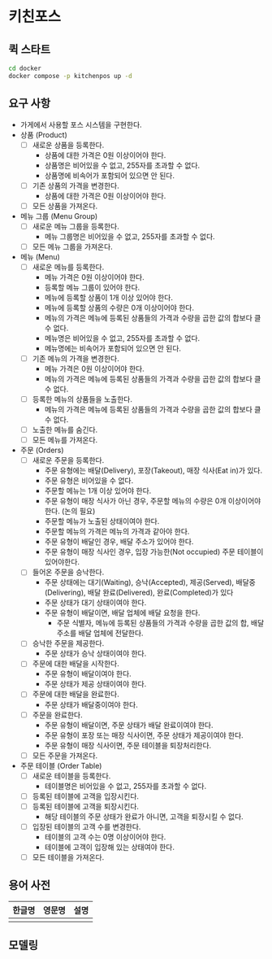 # 키친포스

## 퀵 스타트

```sh
cd docker
docker compose -p kitchenpos up -d
```

## 요구 사항

- 가게에서 사용할 포스 시스템을 구현한다.
- 상품 (Product)
  - [ ] 새로운 상품을 등록한다.
    - 상품에 대한 가격은 0원 이상이어야 한다.
    - 상품명은 비어있을 수 없고, 255자를 초과할 수 없다.
    - 상품명에 비속어가 포함되어 있으면 안 된다.
  - [ ] 기존 상품의 가격을 변경한다.
    - 상품에 대한 가격은 0원 이상이어야 한다.
  - [ ] 모든 상품을 가져온다.
- 메뉴 그룹 (Menu Group)
  - [ ] 새로운 메뉴 그룹을 등록한다.
    - 메뉴 그룹명은 비어있을 수 없고, 255자를 초과할 수 없다.
  - [ ] 모든 메뉴 그룹을 가져온다.
- 메뉴 (Menu)
  - [ ] 새로운 메뉴를 등록한다.
    - 메뉴 가격은 0원 이상이어야 한다.
    - 등록할 메뉴 그룹이 있어야 한다.
    - 메뉴에 등록할 상품이 1개 이상 있어야 한다.
    - 메뉴에 등록할 상품의 수량은 0개 이상이어야 한다.
    - 메뉴의 가격은 메뉴에 등록된 상품들의 가격과 수량을 곱한 값의 합보다 클 수 없다.
    - 메뉴명은 비어있을 수 없고, 255자를 초과할 수 없다.
    - 메뉴명에는 비속어가 포함되어 있으면 안 된다.
  - [ ] 기존 메뉴의 가격을 변경한다.
    - 메뉴 가격은 0원 이상이어야 한다.
    - 메뉴의 가격은 메뉴에 등록된 상품들의 가격과 수량을 곱한 값의 합보다 클 수 없다.
  - [ ] 등록한 메뉴의 상품들을 노출한다.
    - 메뉴의 가격은 메뉴에 등록된 상품들의 가격과 수량을 곱한 값의 합보다 클 수 없다.
  - [ ] 노출한 메뉴를 숨긴다.
  - [ ] 모든 메뉴를 가져온다.
- 주문 (Orders)
  - [ ] 새로운 주문을 등록한다.
    - 주문 유형에는 배달(Delivery), 포장(Takeout), 매장 식사(Eat in)가 있다.
    - 주문 유형은 비어있을 수 없다.
    - 주문할 메뉴는 1개 이상 있어야 한다.
    - 주문 유형이 매장 식사가 아닌 경우, 주문할 메뉴의 수량은 0개 이상이어야 한다. (논의 필요)
    - 주문할 메뉴가 노출된 상태이여야 한다.
    - 주문할 메뉴의 가격은 메뉴의 가격과 같아야 한다.
    - 주문 유형이 배달인 경우, 배달 주소가 있어야 한다.
    - 주문 유형이 매장 식사인 경우, 입장 가능한(Not occupied) 주문 테이블이 있어야한다.
  - [ ] 들어온 주문을 승낙한다.
    - 주문 상태에는 대기(Waiting), 승낙(Accepted), 제공(Served), 배달중(Delivering), 배달 완료(Delivered), 완료(Completed)가 있다
    - 주문 상태가 대기 상태이여야 한다.
    - 주문 유형이 배달이면, 배달 업체에 배달 요청을 한다.
      - 주문 식별자, 메뉴에 등록된 상품들의 가격과 수량을 곱한 값의 합, 배달 주소를 배달 업체에 전달한다.
  - [ ] 승낙한 주문을 제공한다.
    - 주문 상태가 승낙 상태이여야 한다.
  - [ ] 주문에 대한 배달을 시작한다.
    - 주문 유형이 배달이여야 한다.
    - 주문 상태가 제공 상태이여야 한다.
  - [ ] 주문에 대한 배달을 완료한다.
    - 주문 상태가 배달중이여야 한다.
  - [ ] 주문을 완료한다.
    - 주문 유형이 배달이면, 주문 상태가 배달 완료이여야 한다.
    - 주문 유형이 포장 또는 매장 식사이면, 주문 상태가 제공이여야 한다.
    - 주문 유형이 매장 식사이면, 주문 테이블을 퇴장처리한다.
  - [ ] 모든 주문을 가져온다.
- 주문 테이블 (Order Table)
  - [ ] 새로운 테이블을 등록한다.
    - 테이블명은 비어있을 수 없고, 255자를 초과할 수 없다.
  - [ ] 등록된 테이블에 고객을 입장시킨다.
  - [ ] 등록된 테이블에 고객을 퇴장시킨다.
    - 해당 테이블의 주문 상태가 완료가 아니면, 고객을 퇴장시킬 수 없다.
  - [ ] 입장된 테이블의 고객 수를 변경한다.
    - 테이블의 고객 수는 0명 이상이어야 한다.
    - 테이블에 고객이 입장해 있는 상태여야 한다.
  - [ ] 모든 테이블을 가져온다.

## 용어 사전

| 한글명 | 영문명 | 설명 |
| --- | --- | --- |
|  |  |  |

## 모델링
